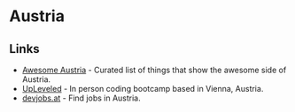 # Austria

## Links

- [Awesome Austria](https://github.com/mxstbr/awesome-austria) - Curated list of things that show the awesome side of Austria.
- [UpLeveled](https://upleveled.io/) - In person coding bootcamp based in Vienna, Austria.
- [devjobs.at](https://devjobs.at/) - Find jobs in Austria.
